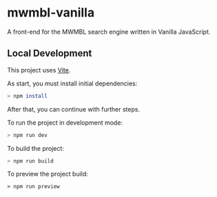 # mwmbl-vanilla

A front-end for the MWMBL search engine written in Vanilla JavaScript.

## Local Development

This project uses [Vite](https://vitejs.dev/).

As start, you must install initial dependencies:
```sh
> npm install
```

After that, you can continue with further steps.

To run the project in development mode:

```sh
> npm run dev
```

To build the project:

```sh
> npm run build
```

To preview the project build:

```
> npm run preview
```

